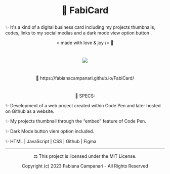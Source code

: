 # <p align="center"> 🎫  FabiCard </p>

✨  It's a kind of a digital business card including my projects thumbnails, codes, links to my social medias and a dark mode view option button .

 <p align="center"> < made with love & joy /> 🤎 </p>
 
 #
 
 <p align="center">
 <img src="https://user-images.githubusercontent.com/113218619/218143393-3b3f9641-265c-4e9d-8fa7-b357bed83918.png"
 </p>
 
 #
 
<p align="center"> 🚀  https://fabianacampanari.github.io/FabiCard/ </p>

#

 <p align="center"> 📌  SPECS: </p>

✨   Development of a web project created within Code Pen and later hosted on Github as a website.

✨   My projects thumbnail through the “embed” feature of Code Pen.

✨   Dark Mode button viem option included.

✨   HTML | JavaScript | CSS | Github | Figma 

________________________

<p align="center"> ⚖︎ This project is licensed under the MIT License. </p>

<p align="center"> Copyright (c) 2023 Fabiana Campanari - All Rights Reserved </p>
